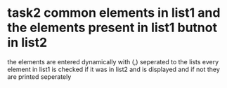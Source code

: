 # task2 common elements in list1 and the elements present in list1 butnot in list2
the elements are entered dynamically with (,) seperated to the lists
every element in list1 is checked if it was in list2 and is displayed
and if not they are printed seperately
